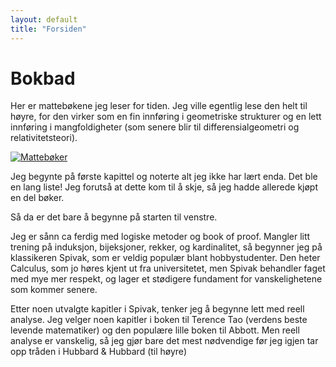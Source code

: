 ```yaml
---
layout: default
title: "Forsiden"
---
```


# Bokbad
Her er mattebøkene jeg leser for tiden. Jeg ville egentlig lese den helt til høyre, for den virker som en fin innføring i geometriske strukturer og en lett innføring i mangfoldigheter (som senere blir til differensialgeometri og relativitetsteori). 

[![Mattebøker](img/mattebøker.png)](img/mattebøker.png)

Jeg begynte på første kapittel og noterte alt jeg ikke har lært enda. Det ble en lang liste! Jeg forutså at dette kom til å skje, så jeg hadde allerede kjøpt en del bøker. 

Så da er det bare å begynne på starten til venstre.

Jeg er sånn ca ferdig med logiske metoder og book of proof. Mangler litt trening på induksjon, bijeksjoner, rekker, og kardinalitet, så begynner jeg på klassikeren Spivak, som er veldig populær blant hobbystudenter. Den heter Calculus, som jo høres kjent ut fra universitetet, men Spivak behandler faget med mye mer respekt, og lager et stødigere fundament for vanskelighetene som kommer senere.

Etter noen utvalgte kapitler i Spivak, tenker jeg å begynne lett med reell analyse. Jeg velger noen kapitler i boken til Terence Tao (verdens beste levende matematiker) og den populære lille boken til Abbott. Men reell analyse er vanskelig, så jeg gjør bare det mest nødvendige før jeg igjen tar opp tråden i Hubbard & Hubbard (til høyre)